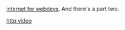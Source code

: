 [internet for webdevs](https://www.youtube.com/watch?v=e4S8zfLdLgQ).  And there's a part two.  
  
[http video](https://www.youtube.com/watch?v=eesqK59rhGA)  
  
  

  
